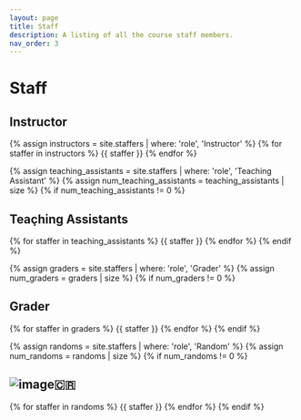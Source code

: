 ```yaml
---
layout: page
title: Staff
description: A listing of all the course staff members.
nav_order: 3
---
```


# Staff

## Instructor

{% assign instructors = site.staffers | where: 'role', 'Instructor' %}
{% for staffer in instructors %}
{{ staffer }}
{% endfor %}

{% assign teaching_assistants = site.staffers | where: 'role', 'Teaching Assistant' %}
{% assign num_teaching_assistants = teaching_assistants | size %}
{% if num_teaching_assistants != 0 %}
## Teaçhing Assistants

{% for staffer in teaching_assistants %}
{{ staffer }}
{% endfor %}
{% endif %}

{% assign graders = site.staffers | where: 'role', 'Grader' %}
{% assign num_graders = graders | size %}
{% if num_graders != 0 %}
## Grader

{% for staffer in graders %}
{{ staffer }}
{% endfor %}
{% endif %}


{% assign randoms = site.staffers | where: 'role', 'Random' %}
{% assign num_randoms = randoms | size %}
{% if num_randoms != 0 %}
## ![image](https://github.com/user-attachments/assets/bc0f9a26-53f0-4e02-972c-5b05e1a21c10)🇨🇷

{% for staffer in randoms %}
{{ staffer }}
{% endfor %}
{% endif %}
